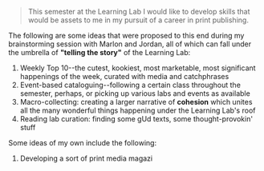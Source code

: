 


> This semester at the Learning Lab I would like to develop skills that would be assets to me in my pursuit of a career in print publishing. 

The following are some ideas that were proposed to this end during my brainstorming session with Marlon and Jordan, all of which can fall under the umbrella of **"telling the story"** of the Learning Lab: 
1. Weekly Top 10--the cutest, kookiest, most marketable, most significant happenings of the week, curated with media and catchphrases
2. Event-based cataloguing--following a certain class throughout the semester, perhaps, or picking up various labs and events as available
3. Macro-collecting: creating a larger narrative of **cohesion** which unites all the many wonderful things happening under the Learning Lab's roof
4. Reading lab curation: finding some gUd texts, some thought-provokin' stuff

Some ideas of my own include the following: 
1. Developing a sort of print media magazi
<!--stackedit_data:
eyJoaXN0b3J5IjpbMjI3MzQ0NzE1LDE4MzcyMTkyNTldfQ==
-->